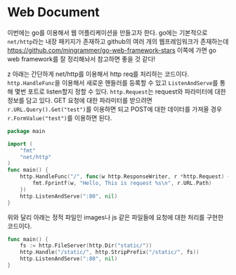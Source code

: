 # Web Document
이번에는 go를 이용해서 웹 어플리케이션을 만들고자 한다. go에는 기본적으로 `net/http`라는 내장 패키지가 존재하고 github의 여러 개의 웹프레임워크가 존재하는데 https://github.com/mingrammer/go-web-framework-stars 이쪽에 가면 go web framework를 잘 정리해놔서 참고하면 좋을 것 같다!

z
아래는 간단하게 net/http를 이용해서 http req를 처리하는 코드이다. `http.HandleFunc`을 이용해서 새로운 핸들러를 등록할 수 있고 `ListenAndServe`를 통해 몇번 포트로 listen할지 정할 수 있다. `http.Request`는 request와 파라미터에 대한 정보를 담고 있다. GET 요청에 대한 파라미터를 받으려면 `r.URL.Query().Get("test")`를 이용하면 되고 POST에 대한 데이터를 가져올 경우 `r.FormValue("test")`를 이용하면 된다.
```go
package main

import (
	"fmt"
	"net/http"
)
func main() {
	http.HandleFunc("/", func(w http.ResponseWriter, r *http.Request) {
		fmt.Fprintf(w, "Hello, This is request %s\n", r.URL.Path)
	})
	http.ListenAndServe(":80", nil)
}
```
위와 달리 아래는 정적 파일인 images나 js 같은 파일들에 요청에 대한 처리를 구현한 코드이다.
```go
func main() {
	fs := http.FileServer(http.Dir("static/"))
	http.Handle("/static/", http.StripPrefix("/static/", fs))
	http.ListenAndServe(":80", nil)
}
```